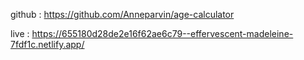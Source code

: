 github : https://github.com/Anneparvin/age-calculator

live : https://655180d28de2e16f62ae6c79--effervescent-madeleine-7fdf1c.netlify.app/